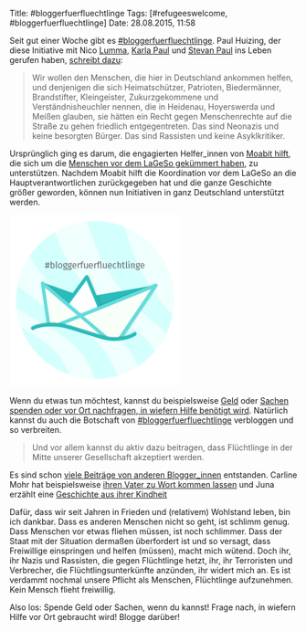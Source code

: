 Title: #bloggerfuerfluechtlinge
Tags: [#refugeeswelcome, #bloggerfuerfluechtlinge]
Date: 28.08.2015, 11:58

Seit gut einer Woche gibt es [#bloggerfuerfluechtlinge](http://www.blogger-fuer-fluechtlinge.de). Paul Huizing, der diese Initiative mit Nico [Lumma](http://lumma.de), [Karla Paul](http://www.buchkolumne.de) und [Stevan Paul](http://nutriculinary.com) ins Leben gerufen haben, [schreibt dazu](http://www.einfach-lecker-essen.com/blogger-fuer-fluechtlinge/): 

> Wir wollen den Menschen, die hier in Deutschland ankommen helfen, und denjenigen die sich Heimatschützer, Patrioten, Biedermänner, Brandstifter, Kleingeister, Zukurzgekommene  und Verständnisheuchler nennen, die in Heidenau, Hoyerswerda und Meißen glauben, sie hätten ein Recht gegen Menschenrechte auf die Straße zu gehen friedlich entgegentreten. Das sind Neonazis und keine besorgten Bürger. Das sind Rassisten und keine Asyklkritiker.

Ursprünglich ging es darum, die engagierten Helfer_innen von [Moabit hilft](http://moabit-hilft.com), die sich um die [Menschen vor dem LaGeSo gekümmert haben](http://www.zeit.de/gesellschaft/2015-08/berlin-moabit-lageso-asyl), zu unterstützen. Nachdem Moabit hilft die Koordination vor dem LaGeSo an die Hauptverantwortlichen zurückgegeben hat und die ganze Geschichte größer geworden, können nun Initiativen in ganz Deutschland unterstützt werden. 

![Blogger für Flüchtlinge](/img/bloggerfuerfluechtlinge_logo.png)

Wenn du etwas tun möchtest, kannst du beispielsweise [Geld](http://www.blogger-fuer-fluechtlinge.de/spenden/geld-spenden/) oder [Sachen spenden oder vor Ort nachfragen, in wiefern Hilfe benötigt wird](http://www.blogger-fuer-fluechtlinge.de/spenden/sachspenden/). Natürlich kannst du auch die Botschaft von [#bloggerfuerfluechtlinge](http://www.blogger-fuer-fluechtlinge.de) verbloggen und so verbreiten.

> Und vor allem kannst du aktiv dazu beitragen, dass Flüchtlinge in der Mitte unserer Gesellschaft akzeptiert werden.

Es sind schon [viele Beiträge von anderen Blogger_innen](http://www.blogger-fuer-fluechtlinge.de/blogger-machen-mit/beitraege/) entstanden. Carline Mohr hat beispielsweise [ihren Vater zu Wort kommen lassen](http://www.mohrenpost.de/2015/08/26/papa-sagt-hallo-fluechtlinge-ihr-seid-willkommen/) und Juna erzählt eine [Geschichte aus ihrer Kindheit](http://www.junaimnetz.de/kelly)

Dafür, dass wir seit Jahren in Frieden und (relativem) Wohlstand leben, bin ich dankbar. Dass es anderen Menschen nicht so geht, ist schlimm genug. Dass Menschen vor etwas fliehen müssen, ist noch schlimmer. Dass der Staat mit der Situation dermaßen überfordert ist und so versagt, dass Freiwillige einspringen und helfen (müssen), macht mich wütend. Doch ihr, ihr Nazis und Rassisten, die gegen Flüchtlinge hetzt, ihr, ihr Terroristen und Verbrecher, die Flüchtlingsunterkünfte anzünden, ihr widert mich an. Es ist verdammt nochmal unsere Pflicht als Menschen, Flüchtlinge aufzunehmen. Kein Mensch flieht freiwillig.

Also los: Spende Geld oder Sachen, wenn du kannst! Frage nach, in wiefern Hilfe vor Ort gebraucht wird! Blogge darüber!